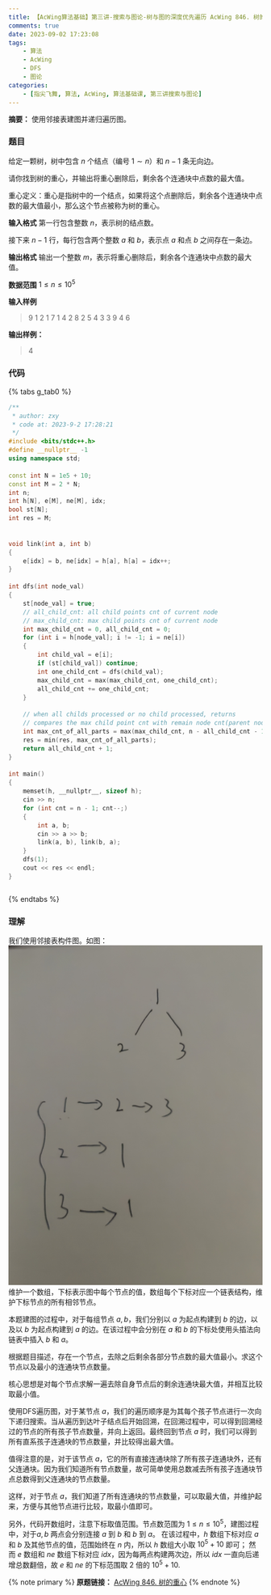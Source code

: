 ```yaml
---
title: 【AcWing算法基础】第三讲-搜索与图论-树与图的深度优先遍历 AcWing 846. 树的重心
comments: true
date: 2023-09-02 17:23:08
tags:
    - 算法
    - AcWing 
    - DFS
    - 图论
categories:
    - [指尖飞舞, 算法, AcWing, 算法基础课, 第三讲搜索与图论]
---
```

__摘要：__
使用邻接表建图并递归遍历图。
<!-- more -->

### 题目
给定一颗树，树中包含 $n$ 个结点（编号 $1∼n$）和 $n−1$ 条无向边。

请你找到树的重心，并输出将重心删除后，剩余各个连通块中点数的最大值。

重心定义：重心是指树中的一个结点，如果将这个点删除后，剩余各个连通块中点数的最大值最小，那么这个节点被称为树的重心。

__输入格式__
第一行包含整数 $n$，表示树的结点数。

接下来 $n−1$ 行，每行包含两个整数 $a$ 和 $b$，表示点 $a$ 和点 $b$ 之间存在一条边。

__输出格式__
输出一个整数 $m$，表示将重心删除后，剩余各个连通块中点数的最大值。

__数据范围__
$1≤n≤10^5$

__输入样例__
> 9
> 1 2
> 1 7
> 1 4
> 2 8
> 2 5
> 4 3
> 3 9
> 4 6

__输出样例：__
> 4

### 代码

{% tabs g_tab0 %}
<!-- tab C++ -->
```c++
/**
 * author: zxy
 * code at: 2023-9-2 17:28:21
 */
#include <bits/stdc++.h>
#define __nullptr__ -1
using namespace std;

const int N = 1e5 + 10;
const int M = 2 * N;
int n;
int h[N], e[M], ne[M], idx;
bool st[N];
int res = M;


void link(int a, int b)
{
    e[idx] = b, ne[idx] = h[a], h[a] = idx++;
}

int dfs(int node_val)
{
    st[node_val] = true;
    // all_child_cnt: all child points cnt of current node
    // max_child_cnt: max child points cnt of current node
    int max_child_cnt = 0, all_child_cnt = 0;
    for (int i = h[node_val]; i != -1; i = ne[i])
    {
        int child_val = e[i];
        if (st[child_val]) continue;
        int one_child_cnt = dfs(child_val);
        max_child_cnt = max(max_child_cnt, one_child_cnt);
        all_child_cnt += one_child_cnt;
    }
    
    // when all childs processed or no child processed, returns 
    // compares the max child point cnt with remain node cnt(parent nodes)
    int max_cnt_of_all_parts = max(max_child_cnt, n - all_child_cnt - 1);
    res = min(res, max_cnt_of_all_parts);
    return all_child_cnt + 1;
}

int main()
{
    memset(h, __nullptr__, sizeof h);
    cin >> n;
    for (int cnt = n - 1; cnt--;) 
    {
        int a, b;
        cin >> a >> b;
        link(a, b), link(b, a);
    }
    dfs(1);
    cout << res << endl;
}
```
<!-- endtab -->

<!-- tab Java -->
```java

```
<!-- endtab -->
{% endtabs %}

### 理解
我们使用邻接表构件图。如图：
![demo](./2023-09-02-【AcWing算法基础】第三讲-搜索与图论-树与图的深度优先遍历-AcWing-846-树的重心/adjacency_list.jpg)
维护一个数组，下标表示图中每个节点的值，数组每个下标对应一个链表结构，维护下标节点的所有相邻节点。

本题建图的过程中，对于每组节点 $a,b$，我们分别以 $a$ 为起点构建到 $b$ 的边，以及以 $b$ 为起点构建到 $a$ 的边。在该过程中会分别在 $a$ 和 $b$ 的下标处使用头插法向链表中插入 $b$ 和 $a$。

根据题目描述，存在一个节点，去除之后剩余各部分节点数的最大值最小。求这个节点以及最小的连通块节点数量。

核心思想是对每个节点求解一遍去除自身节点后的剩余连通块最大值，并相互比较取最小值。

使用DFS遍历图，对于某节点 $a$，我们的遍历顺序是为其每个孩子节点进行一次向下递归搜索。当从遍历到达叶子结点后开始回溯，在回溯过程中，可以得到回溯经过的节点的所有孩子节点数量，并向上返回。最终回到节点 $a$ 时，我们可以得到所有直系孩子连通块的节点数量，并比较得出最大值。

值得注意的是，对于该节点 $a$，它的所有直接连通块除了所有孩子连通块外，还有父连通块。因为我们知道所有节点数量，故可简单使用总数减去所有孩子连通块节点总数得到父连通块的节点数量。

这样，对于节点 $a$，我们知道了所有连通块的节点数量，可以取最大值，并维护起来，方便与其他节点进行比较，取最小值即可。

另外，代码开数组时，注意下标取值范围。节点数范围为 $1≤n≤10^5$，建图过程中，对于$a,b$ 两点会分别连接 $a$ 到 $b$ 和 $b$ 到 $a$。
在该过程中，$h$ 数组下标对应 $a$ 和 $b$ 及其他节点的值，范围始终在 $n$ 内，所以 $h$ 数组大小取 $10^5 + 10$ 即可；
然而 $e$ 数组和 $ne$ 数组下标对应 $idx$，因为每两点构建两次边，所以 $idx$ 一直向后递增总数翻倍，故 $e$ 和 $ne$ 的下标范围取 $2$ 倍的 $10^5 + 10$.





{% note primary %}
__原题链接：__ [AcWing 846. 树的重心](https://www.acwing.com/problem/content/848/)
{% endnote %}